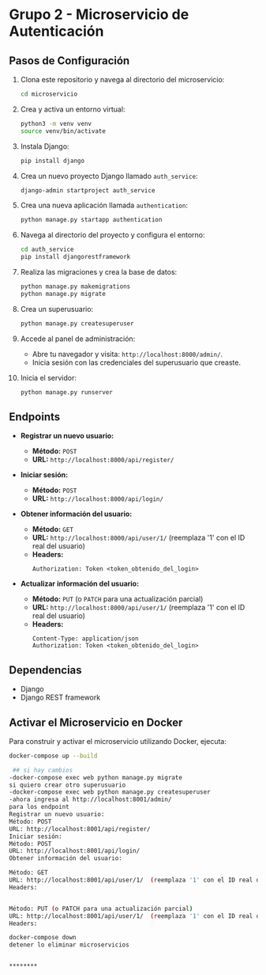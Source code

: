 # Grupo 2 - Microservicio de Autenticación

## Pasos de Configuración

1. Clona este repositorio y navega al directorio del microservicio:
    ```bash
    cd microservicio
    ```

2. Crea y activa un entorno virtual:
    ```bash
    python3 -m venv venv
    source venv/bin/activate
    ```

3. Instala Django:
    ```bash
    pip install django
    ```

4. Crea un nuevo proyecto Django llamado `auth_service`:
    ```bash
    django-admin startproject auth_service
    ```

5. Crea una nueva aplicación llamada `authentication`:
    ```bash
    python manage.py startapp authentication
    ```

6. Navega al directorio del proyecto y configura el entorno:
    ```bash
    cd auth_service
    pip install djangorestframework
    ```

7. Realiza las migraciones y crea la base de datos:
    ```bash
    python manage.py makemigrations
    python manage.py migrate
    ```

8. Crea un superusuario:
    ```bash
    python manage.py createsuperuser
    ```

9. Accede al panel de administración:
    - Abre tu navegador y visita: `http://localhost:8000/admin/`.
    - Inicia sesión con las credenciales del superusuario que creaste.

10. Inicia el servidor:
    ```bash
    python manage.py runserver
    ```

## Endpoints

- **Registrar un nuevo usuario:**
    - **Método:** `POST`
    - **URL:** `http://localhost:8000/api/register/`
  
- **Iniciar sesión:**
    - **Método:** `POST`
    - **URL:** `http://localhost:8000/api/login/`

- **Obtener información del usuario:**
    - **Método:** `GET`
    - **URL:** `http://localhost:8000/api/user/1/`  (reemplaza '1' con el ID real del usuario)
    - **Headers:**
        ```plaintext
        Authorization: Token <token_obtenido_del_login>
        ```

- **Actualizar información del usuario:**
    - **Método:** `PUT` (o `PATCH` para una actualización parcial)
    - **URL:** `http://localhost:8000/api/user/1/`  (reemplaza '1' con el ID real del usuario)
    - **Headers:**
        ```plaintext
        Content-Type: application/json
        Authorization: Token <token_obtenido_del_login>
        ```

## Dependencias

- Django
- Django REST framework

## Activar el Microservicio en Docker

Para construir y activar el microservicio utilizando Docker, ejecuta:

```bash
docker-compose up --build

 ## si hay cambios
-docker-compose exec web python manage.py migrate
si quiero crear otro superusuario
-docker-compose exec web python manage.py createsuperuser
-ahora ingresa al http://localhost:8001/admin/
para los endpoint 
Registrar un nuevo usuario:
Método: POST
URL: http://localhost:8001/api/register/
Iniciar sesión:
Método: POST
URL: http://localhost:8001/api/login/
Obtener información del usuario:

Método: GET
URL: http://localhost:8001/api/user/1/  (reemplaza '1' con el ID real del usuario)
Headers:


Método: PUT (o PATCH para una actualización parcial)
URL: http://localhost:8001/api/user/1/  (reemplaza '1' con el ID real del usuario)
Headers:

docker-compose down 
detener lo eliminar microservicios


********


